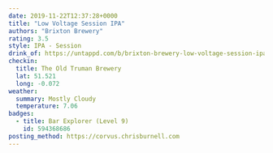```yaml
---
date: 2019-11-22T12:37:28+0000
title: "Low Voltage Session IPA"
authors: "Brixton Brewery"
rating: 3.5
style: IPA - Session
drink_of: https://untappd.com/b/brixton-brewery-low-voltage-session-ipa/1480512
checkin:
  title: The Old Truman Brewery
  lat: 51.521
  long: -0.072
weather:
  summary: Mostly Cloudy
  temperature: 7.06
badges:
  - title: Bar Explorer (Level 9)
    id: 594368686
posting_method: https://corvus.chrisburnell.com
---
```

